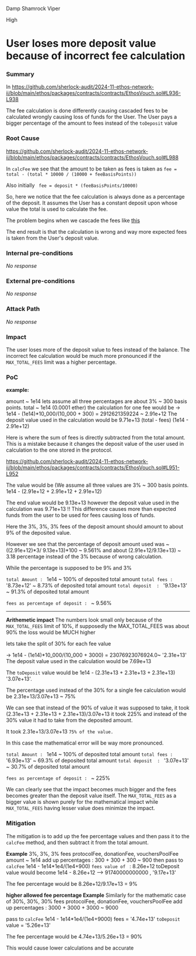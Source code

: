 Damp Shamrock Viper

High

# User loses more deposit value because of incorrect fee calculation

### Summary

In https://github.com/sherlock-audit/2024-11-ethos-network-ii/blob/main/ethos/packages/contracts/contracts/EthosVouch.sol#L936-L938

The fee calculation is done differently causing cascaded fees to be calculated wrongly causing loss of funds for the User. The User pays a bigger percentage of the amount to fees instead of the `toDeposit` value

### Root Cause

https://github.com/sherlock-audit/2024-11-ethos-network-ii/blob/main/ethos/packages/contracts/contracts/EthosVouch.sol#L988

In `calcFee` we see that the amount to be taken as fees is taken as 
`fee = total - (total * 10000 / (10000 + feeBasisPoints))`

Also initially 
` fee = deposit * (feeBasisPoints/10000)`

So, here we notice that the fee calculation is always done as a percentage of the deposit. It assumes the User has a constant deposit upon whose value the total is used to calculate the fee.

The problem begins when we cascade the fees like [this](https://github.com/sherlock-audit/2024-11-ethos-network-ii/blob/main/ethos/packages/contracts/contracts/EthosVouch.sol#L951-L952)

The end result is that the calculation is wrong and way more expected fees is taken from the User's deposit value.


### Internal pre-conditions

_No response_

### External pre-conditions

_No response_

### Attack Path

_No response_

### Impact

The user loses more of the deposit value to fees instead of the balance. The incorrect fee calculation would be much more pronounced if the `MAX_TOTAL_FEES` limit was a higher percentage.

### PoC


**example:**

amount ~ 1e14
lets assume all three percentages are about 3% ~ 300 basis points.
total ~ 1e14 (0.0001 ether)
the calculation for one fee would be
-> 1e14 - (1e14)*10_000/(10_000 + 300)
= 2912621359224 ~ 
2.91e+12
The deposit value used in the calculation would be 9.71e+13 (total - fees) (1e14 - 2.91e+12)

Here is where the sum of fees is directly subtracted from the total amount. This is a mistake because it changes the deposit value of the user used in calculation to the one stored in the protocol.

https://github.com/sherlock-audit/2024-11-ethos-network-ii/blob/main/ethos/packages/contracts/contracts/EthosVouch.sol#L951-L952

The value would be 
(We assume all three values are 3% ~ 300 basis points.
1e14 - (2.91e+12 + 2.91e+12 + 2.91e+12)

The end value would be 9.13e+13 however the deposit value used in the calculation was 9.71e+13 !!
This difference causes more than expected funds from the user to be used for fees causing loss of funds.

Here the 3%, 3%, 3% fees of the deposit amount should amount to about 9% of the deposited value.

However we see that the percentage of deposit amount used was ~ ((2.91e+12)*3/ 9.13e+13)*100
~ 9.561% and about (2.91e+12/9.13e+13) ~ 3.18 percentage instead of the 3% because of wrong calculation.

While the percentage is supposed to be 9% and 3%

`total Amount : `  1e14  ~ 100% of deposited total amount
`total fees : `  '8.73e+12'  ~ 8.73% of deposited total amount
`total deposit  : `  '9.13e+13'  ~ 91.3% of deposited total amount

`fees as percentage of deposit : ` ~ 9.56%
_________________________________________________________________________
**Arithemetic impact**
The numbers look small only because of the `MAX_TOTAL_FEES` limit of 10%, if supposedly the MAX_TOTAL_FEES was about 90%
the loss would be MUCH higher

lets take the split of 30% for each fee value

-> 1e14 - (1e14)*10_000/(10_000 + 3000)
= 23076923076924.0~ 
'2.31e+13'
The deposit value used in the calculation would be 7.69e+13

The `toDeposit` value would be 1e14 - (2.31e+13 + 2.31e+13 + 2.31e+13)
'3.07e+13'.

The percentage used instead of the 30% for a single fee calculation would be 2.31e+13/3.07e+13 ~ 75%

We can see that instead of the 90% of value it was supposed to take, it took (2.31e+13 + 2.31e+13 + 2.31e+13)/3.07e+13
it took 225% and instead of the 30% value it had to take from the deposited amount.

It took 2.31e+13/3.07e+13 
`75% of the value.`

In this case the mathematical error will be way more pronounced.

`total Amount : `  1e14  ~ 100% of deposited total amount
`total fees : `  '6.93e+13'  ~ 69.3% of deposited total amount
`total deposit  : `  '3.07e+13'  ~ 30.7% of deposited total amount

`fees as percentage of deposit : ` ~ 225%

We can clearly see that the impact becomes much bigger and the fees becomes greater than the deposit value itself. The `MAX_TOTAL_FEES` as a bigger value is shown purely for the mathematical impact while `MAX_TOTAL_FEES` having lesser value does minimize the impact.

### Mitigation

The mitigation is to add up the fee percentage values and then pass it to the `calcFee` method, and then subtract it from the total amount.

**Example**
3%, 3%, 3% fees protocolFee, donationFee, vouchersPoolFee
amount ~ 1e14
add up percentages : 300 + 300 + 300 ~ 900
then pass to `calcFee`
1e14 - 1e14*1e4/(1e4+900)
`fees value of ` : 8.26e+12
toDeposit value would become 1e14 - 8.26e+12 --> 91740000000000 , '9.17e+13'

The fee percentage would be 8.26e+12/9.17e+13 = 9%

**higher allowed fee percentage Example**
Similarly for the mathematic case of 
30%, 30%, 30% fees protocolFee, donationFee, vouchersPoolFee
add up percentages :  3000 + 3000 + 3000 ~ 9000

pass to `calcFee`
1e14 - 1e14*1e4/(1e4+9000)
fees = '4.74e+13'
`toDeposit` value = '5.26e+13'

The fee percentage would be 4.74e+13/5.26e+13 = 90%

This would cause lower calculations and be accurate
